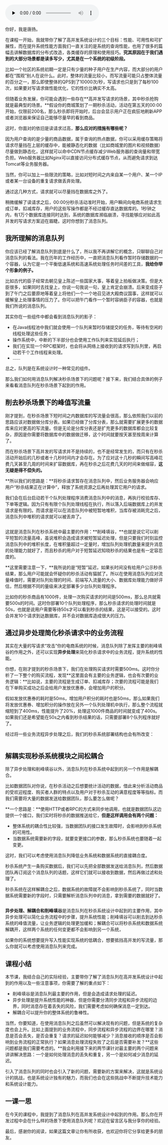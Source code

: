 <audio id="audio" title="17 | 消息队列：秒杀时如何处理每秒上万次的下单请求？" controls="" preload="none"><source id="mp3" src="https://static001.geekbang.org/resource/audio/d4/eb/d4829a560385e6258804e9a5e28cfceb.mp3"></audio>

你好，我是唐扬。

在课程一开始，我就带你了解了高并发系统设计的三个目标：性能、可用性和可扩展性，而在提升系统性能方面我们一直关注的是系统的查询性能，也用了很多的篇幅去讲解数据库的分布式改造，各类缓存的原理和使用技巧。**究其原因在于我们遇到的大部分场景都是读多写少，尤其是在一个系统的初级阶段。**

比如一个社区的系统初期一定是只有少量的种子用户在生产内容，而大部分的用户都在“围观”别人在说什么。此时，整体的流量比较小，而写流量可能只占整体流量的百分之一，那么即使整体的QPS到了10000次/秒，写请求也只是到了每秒100次，如果要对写请求做性能优化，它的性价比确实不太高。

但随着业务发展，你可能会遇到一些存在**高并发写请求的场景，其中秒杀抢购就是最典型的场景。**假设你的商城策划了一期秒杀活动，活动在第五天的00:00开始，仅限前200名，那么秒杀即将开始时，后台会显示用户正在疯狂地刷新APP或者浏览器来保证自己能够尽量早的看到商品。

这时，你面对的依旧是读请求过高，**那么应对的措施有哪些呢？**

因为用户查询的是少量的商品数据，属于查询的热点数据，你可以采用缓存策略将请求尽量挡在上层的缓存中，能被静态化的数据（比如商城里的图片和视频数据）尽量做到静态化，这样就可以命中CDN节点缓存减少Web服务器的查询量和带宽负担。Web服务器比如Nginx可以直接访问分布式缓存节点，从而避免请求到达Tomcat等业务服务器。

当然，你可以加上一些限流的策略，比如对短时间之内来自某一个用户、某一个IP或者某一台设备的重复请求做丢弃处理。

通过这几种方式，请求就可以尽量挡在数据库之外了。

稍微缓解了读请求之后，00:00分秒杀活动准时开始，用户瞬间向电商系统请求生成订单，扣减库存，用户的这些写操作都是不经过缓存直达数据库的。1秒钟之内，有1万个数据库连接同时达到，系统的数据库濒临崩溃，寻找能够应对如此高并发的写请求方案迫在眉睫。这时你想到了消息队列。

## 我所理解的消息队列

你应该已经了解消息队列到底是什么了，所以我不再讲解它的概念，只聊聊自己对消息队列的看法。我在历年的工作经历中，一直把消息队列看作暂时存储数据的一个容器，认为它是一个平衡低速系统和高速系统处理任务时间差的工具，**我给你举个形象的例子。**

比如古代的臣子经常去朝见皇上陈述一些国家大事，等着皇上拍板做决策。但是大臣很多，如果同时去找皇上，你说一句我说一句，皇上肯定会崩溃。后来变成臣子到了午门之后要原地等着皇上将他们一个一个地召见进大殿商议国事，这样就可以缓解皇上处理事情的压力了。你可以把午门看作一个暂时容纳臣子的容器，也就是我们所说的消息队列。

其实你在一些组件中都会看到消息队列的影子：

- 在Java线程池中我们就会使用一个队列来暂时存储提交的任务，等待有空闲的线程处理这些任务；
- 操作系统中，中断的下半部分也会使用工作队列来实现延后执行；
- 我们在实现一个RPC框架时，也会将从网络上接收到的请求写到队列里，再启动若干个工作线程来处理。
- ……

总之，队列是在系统设计时一种常见的组件。

那么我们如何用消息队列解决秒杀场景下的问题呢？接下来，我们结合具体的例子来看看消息队列在秒杀场景下起到的作用。

## 削去秒杀场景下的峰值写流量

刚才提到，在秒杀场景下短时间之内数据库的写流量会很高，那么依照我们以前的思路应该对数据做分库分表。如果已经做了分库分表，那么就需要扩展更多的数据库来应对更高的写流量。但是无论是分库分表还是扩充更多的数据库都会比较复杂，原因是你需要将数据库中的数据做迁移，这个时间就要按天甚至按周来计算了。

而在秒杀场景下高并发的写请求并不是持续的，也不是经常发生的，而只有在秒杀活动开始后的几秒或者十几秒时间内才会存在。为了应对这十几秒的瞬间写高峰花费几天甚至几周的时间来扩容数据库，再在秒杀之后花费几天的时间来做缩容，**这无疑是得不偿失的。**

**所以我们的思路是：**将秒杀请求暂存在消息队列中，然后业务服务器会响应用户“秒杀结果正在计算中”，释放了系统资源之后再处理其它用户的请求。

我们会在后台启动若干个队列处理程序消费消息队列中的消息，再执行校验库存、下单等逻辑。因为只有有限个队列处理线程在执行，所以落入后端数据库上的并发请求是有限的。而请求是可以在消息队列中被短暂地堆积，当库存被消耗完之后，消息队列中堆积的请求就可以被丢弃了。

<img src="https://static001.geekbang.org/resource/image/de/ad/de0a7a65a0bf51e1463d40d666a034ad.jpg" alt="">

这就是消息队列在秒杀系统中最主要的作用：**削峰填谷，**也就是说它可以削平短暂的流量高峰，虽说堆积会造成请求被短暂延迟处理，但是只要我们时刻监控消息队列中的堆积长度，在堆积量超过一定量时，增加队列处理机数量来提升消息的处理能力就好了，而且秒杀的用户对于短暂延迟知晓秒杀的结果也是有一定容忍度的。

**这里需要注意一下，**我所说的是“短暂”延迟，如果长时间没有给用户公示秒杀结果，那么用户可能就会怀疑你的秒杀活动有猫腻了。所以在使用消息队列应对流量峰值时，需要对队列处理的时间、前端写入流量的大小、数据库处理能力做好评估，然后根据不同的量级来决定部署多少台队列处理程序。

比如你的秒杀商品有1000件，处理一次购买请求的时间是500ms，那么总共就需要500s的时间。这时你部署10个队列处理程序，那么秒杀请求的处理时间就是50s，也就是说用户需要等待50s才可以看到秒杀的结果，这是可以接受的。这时会并发10个请求到达数据库，并不会对数据库造成很大的压力。

## 通过异步处理简化秒杀请求中的业务流程

其实在大量的写请求“攻击”你的电商系统的时候，消息队列除了发挥主要的削峰填谷的作用之外，还可以实现**异步处理**来简化秒杀请求中的业务流程，提升系统的性能。

你想，在刚才提到的秒杀场景下，我们在处理购买请求时需要500ms。这时你分析了一下整个的购买流程，发现**这里面会有主要的业务逻辑，也会有次要的业务逻辑：**比如说，主要的流程是生成订单、扣减库存；次要的流程可能是我们在下单购买成功之后会给用户发放优惠券，会增加用户的积分。

假如发放优惠券的耗时是50ms，增加用户积分的耗时也是50ms，那么如果我们将发放优惠券、增加积分的操作放在另外一个队列处理机中执行，那么整个流程就缩短到了400ms，性能提升了20%，处理这1000件商品的时间就变成了400s。如果我们还是希望能在50s之内看到秒杀结果的话，只需要部署8个队列程序就好了。

经过将一些业务流程异步处理之后，我们的秒杀系统部署结构也会有所改变：

<img src="https://static001.geekbang.org/resource/image/3b/aa/3b19c4b5e93eeb32fd9665e330e6efaa.jpg" alt="">

## 解耦实现秒杀系统模块之间松耦合

除了异步处理和削峰填谷以外，消息队列在秒杀系统中起到的另一个作用是解耦合。

比如数据团队对你说，在秒杀活动之后想要统计活动的数据，借此来分析活动商品的受欢迎程度、购买者人群的特点以及用户对于秒杀互动的满意程度等等指标。而我们需要将大量的数据发送给数据团队，那么要怎么做呢？

**一个思路是：**使用HTTP或者RPC的方式来同步地调用，也就是数据团队这边提供一个接口，我们实时将秒杀的数据推送给它，**但是这样调用会有两个问题：**

- 整体系统的耦合性比较强，当数据团队的接口发生故障时，会影响到秒杀系统的可用性。
- 当数据系统需要新的字段，就要变更接口的参数，那么秒杀系统也要随着一起变更。

这时，我们可以考虑使用消息队列降低业务系统和数据系统的直接耦合度。

秒杀系统产生一条购买数据后，我们可以先把全部数据发送给消息队列，然后数据团队再订阅这个消息队列的话题，这样它们就可以接收到数据，然后再做过滤和处理了。

秒杀系统在这样解耦合之后，数据系统的故障就不会影响到秒杀系统了，同时当数据系统需要新的字段时，只需要解析消息队列中的消息，拿到需要的数据就好了。

<img src="https://static001.geekbang.org/resource/image/6e/f6/6e096e287f2c418f663ab201f435a5f6.jpg" alt="">

**异步处理、解耦合和削峰填谷**是消息队列在秒杀系统设计中起到的主要作用，其中异步处理可以简化业务流程中的步骤，提升系统性能；削峰填谷可以削去到达秒杀系统的峰值流量，让业务逻辑的处理更加缓和；解耦合可以将秒杀系统和数据系统解耦开，这样两个系统的任何变更都不会影响到另一个系统，

如果你的系统想要提升写入性能实现系统的低耦合，想要抵挡高并发的写流量，那么你就可以考虑使用消息队列来完成。

## 课程小结

本节课，我结合自己的实际经验，主要带你了解了消息队列在高并发系统设计中起到的作用以及一些注意事项，你需要了解的重点如下：

- 削峰填谷是消息队列最主要的作用，但是会造成请求处理的延迟。
- 异步处理是提升系统性能的神器，但是你需要分清同步流程和异步流程的边界，同时消息存在着丢失的风险，我们需要考虑如何确保消息一定到达。
- 解耦合可以提升你的整体系统的鲁棒性。

当然，你要知道，在使用消息队列之后虽然可以解决现有的问题，但是系统的复杂度也会上升。比如上面提到的业务流程中，同步流程和异步流程的边界在哪里？消息是否会丢失，是否会重复？请求的延迟如何能够减少？消息接收的顺序是否会影响到业务流程的正常执行？如果消息处理流程失败了之后是否需要补发？**这些问题都是我们需要考虑的。**我会利用接下来的两节课针对最主要的两个问题来讲讲解决思路：一个是如何处理消息的丢失和重复，另一个是如何减少消息的延迟。

引入了消息队列的同时也会引入了新的问题，需要新的方案来解决，这就是系统设计的挑战，也是系统设计独有的魅力，而我们也会在这些挑战中不断提升技术能力和系统设计能力。

## 一课一思

在今天的课程中，我提到了消息队列在高并发系统设计中起到的作用。那么你在开发过程中会在什么样的场景下使用消息队列呢？欢迎在留言区与我分享你的经验。

最后，感谢你的阅读，如果这篇文章让你有所收获，也欢迎你将它分享给更多的朋友。
